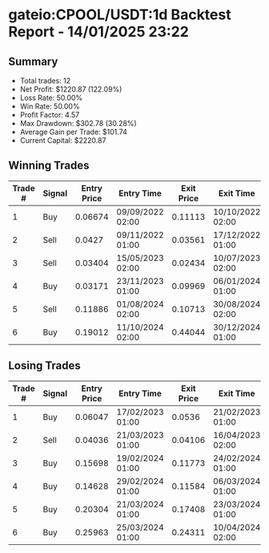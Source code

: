 # gateio:CPOOL/USDT:1d Backtest Report - 14/01/2025 23:22
## Summary

- Total trades: 12
- Net Profit: $1220.87 (122.09%)
- Loss Rate: 50.00%
- Win Rate: 50.00%
- Profit Factor: 4.57
- Max Drawdown: $302.78 (30.28%)
- Average Gain per Trade: $101.74
- Current Capital: $2220.87

## Winning Trades

| Trade # | Signal | Entry Price | Entry Time | Exit Price | Exit Time | Gain |
|---------|--------|-------------|------------|------------|-----------|------|
| 1 | Buy | 0.06674 | 09/09/2022 02:00 | 0.11113 | 10/10/2022 02:00 | $166.28 |
| 2 | Sell | 0.0427 | 09/11/2022 01:00 | 0.03561 | 17/12/2022 01:00 | $48.41 |
| 3 | Sell | 0.03404 | 15/05/2023 02:00 | 0.02434 | 10/07/2023 02:00 | $83.71 |
| 4 | Buy | 0.03171 | 23/11/2023 01:00 | 0.09969 | 06/01/2024 01:00 | $674.65 |
| 5 | Sell | 0.11886 | 01/08/2024 02:00 | 0.10713 | 30/08/2024 02:00 | $40.23 |
| 6 | Buy | 0.19012 | 11/10/2024 02:00 | 0.44044 | 30/12/2024 01:00 | $549.99 |


## Losing Trades

| Trade # | Signal | Entry Price | Entry Time | Exit Price | Exit Time | Loss |
|---------|--------|-------------|------------|------------|-----------|------|
| 1 | Buy | 0.06047 | 17/02/2023 01:00 | 0.0536 | 21/02/2023 01:00 | $34.50 |
| 2 | Sell | 0.04036 | 21/03/2023 01:00 | 0.04106 | 16/04/2023 02:00 | $5.12 |
| 3 | Buy | 0.15698 | 19/02/2024 01:00 | 0.11773 | 24/02/2024 01:00 | $120.86 |
| 4 | Buy | 0.14628 | 29/02/2024 01:00 | 0.11584 | 06/03/2024 01:00 | $94.30 |
| 5 | Buy | 0.20304 | 21/03/2024 01:00 | 0.17408 | 23/03/2024 01:00 | $61.27 |
| 6 | Buy | 0.25963 | 25/03/2024 01:00 | 0.24311 | 10/04/2024 02:00 | $26.36 |

